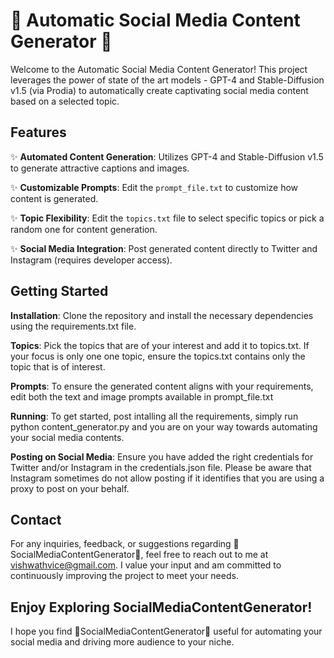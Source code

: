 # 🌟 Automatic Social Media Content Generator 🌟

Welcome to the Automatic Social Media Content Generator! This project leverages the power of state of the art models - GPT-4 and Stable-Diffusion v1.5 (via Prodia) to automatically create captivating social media content based on a selected topic.


## Features

✨ **Automated Content Generation**: Utilizes GPT-4 and Stable-Diffusion v1.5 to generate attractive captions and images.

✨ **Customizable Prompts**: Edit the `prompt_file.txt` to customize how content is generated.

✨ **Topic Flexibility**: Edit the `topics.txt` file to select specific topics or pick a random one for content generation.

✨ **Social Media Integration**: Post generated content directly to Twitter and Instagram (requires developer access).


## Getting Started

**Installation**: Clone the repository and install the necessary dependencies using the requirements.txt file.

**Topics**: Pick the topics that are of your interest and add it to topics.txt. If your focus is only one one topic, ensure the topics.txt contains only the topic that is of interest.

**Prompts**: To ensure the generated content aligns with your requirements, edit both the text and image prompts available in prompt_file.txt

**Running**: To get started, post intalling all the requirements, simply run python content_generator.py and you are on your way towards automating your social media contents. 

**Posting on Social Media**: Ensure you have added the right credentials for Twitter and/or Instagram in the credentials.json file. Please be aware that Instagram sometimes do not allow posting if it identifies that you are using a proxy to post on your behalf.


## Contact

For any inquiries, feedback, or suggestions regarding 🌟SocialMediaContentGenerator🌟, feel free to reach out to me at vishwathvice@gmail.com. I value your input and am committed to continuously improving the project to meet your needs.


## Enjoy Exploring SocialMediaContentGenerator!

I hope you find 🌟SocialMediaContentGenerator🌟 useful for automating your social media and driving more audience to your niche.
